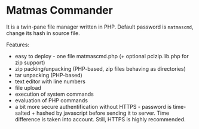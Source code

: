 Matmas Commander
================

It is a twin-pane file manager written in PHP.
Default password is `matmascmd`, change its hash in source file.

Features:
 - easy to deploy - one file matmascmd.php (+ optional pclzip.lib.php for zip support)
 - zip packing/unpacking (PHP-based, zip files behaving as directories)
 - tar unpacking (PHP-based)
 - text editor with line numbers
 - file upload
 - execution of system commands
 - evaluation of PHP commands
 - a bit more secure authentification without HTTPS - password is time-salted + hashed by javascript before sending it to server. Time difference is taken into account. Still, HTTPS is highly recommended.
